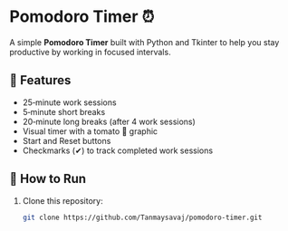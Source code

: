 # Pomodoro Timer ⏰

A simple **Pomodoro Timer** built with Python and Tkinter to help you stay productive by working in focused intervals.

## 📌 Features
- 25‑minute work sessions
- 5‑minute short breaks
- 20‑minute long breaks (after 4 work sessions)
- Visual timer with a tomato 🍅 graphic
- Start and Reset buttons
- Checkmarks (✔) to track completed work sessions



## 🚀 How to Run
1. Clone this repository:
   ```bash
   git clone https://github.com/Tanmaysavaj/pomodoro-timer.git
